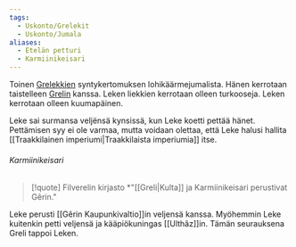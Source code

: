 ```yaml
---
tags:
  - Uskonto/Grelekit
  - Uskonto/Jumala
aliases:
  - Etelän petturi
  - Karmiinikeisari
---
```




Toinen [Grelekkien](Grelekit.md) syntykertomuksen lohikäärmejumalista. Hänen kerrotaan taistelleen [Grelin](Greli.md) kanssa. Leken liekkien kerrotaan olleen turkooseja. Leken kerrotaan olleen kuumapäinen.

Leke sai surmansa veljënsä kynsissä, kun Leke koetti pettää hänet. Pettämisen syy ei ole varmaa, mutta voidaan olettaa, että Leke halusi hallita [[Traakkilainen imperiumi|Traakkilaista imperiumia]] itse.

###### Karmiinikeisari

>[!quote] Filverelin kirjasto
>*"[[Greli|Kulta]] ja Karmiinikeisari perustivat Gêrin."

Leke perusti [[Gêrin Kaupunkivaltio]]in veljensä kanssa. Myöhemmin Leke kuitenkin petti veljensä ja kääpiökuningas [[Ulthâz]]in. Tämän seurauksena Greli tappoi Leken.

